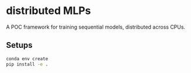 # distributed MLPs

A POC framework for training sequential models, distributed across CPUs.


## Setups
```bash
conda env create
pip install -e .
```